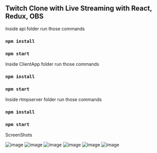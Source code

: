 Twitch Clone with Live Streaming with React, Redux, OBS
--------------------------------
Inside api folder run those commands  
### `npm install`  
### `npm start`  

Inside ClientApp folder run those commands  
### `npm install`  
### `npm start`  

Inside rtmpserver folder run those commands  
### `npm install`  
### `npm start`  


ScreenShots  
 
 
![image](https://user-images.githubusercontent.com/32177766/109312699-66acfc00-7858-11eb-92c8-469d4e403939.png)
![image](https://user-images.githubusercontent.com/32177766/109312714-6a408300-7858-11eb-92ba-cd85909c3cdd.png)
![image](https://user-images.githubusercontent.com/32177766/109312736-70366400-7858-11eb-9dbe-e0544739501c.png)
![image](https://user-images.githubusercontent.com/32177766/109312765-775d7200-7858-11eb-97e2-2be7168c24b7.png)
![image](https://user-images.githubusercontent.com/32177766/109312796-82b09d80-7858-11eb-90fa-01117168f077.png)
![image](https://user-images.githubusercontent.com/32177766/109312853-95c36d80-7858-11eb-8f30-bb46083dfa26.png)

